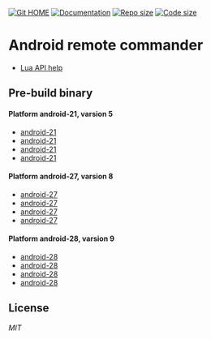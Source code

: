 [![Git HOME](https://img.shields.io/badge/Home-Git-brightgreen.svg?style=flat)](https://github.com/clclon/Android-Remote-Viewer)
[![Documentation](https://img.shields.io/badge/Documentation-DOC-brightgreen.svg?style=flat)](https://clclon.github.io/Android-Remote-Viewer)
[![Repo size](https://img.shields.io/github/repo-size/clclon/Android-Remote-Viewer.svg?style=flat)](https://github.com/clclon/Android-Remote-Viewer)
[![Code size](https://img.shields.io/github/languages/code-size/clclon/Android-Remote-Viewer.svg?style=flat)](https://github.com/clclon/Android-Remote-Viewer)

# Android remote commander

 - [Lua API help](AREMOTE.chm)

## Pre-build binary

#### Platform android-21, varsion 5

 - [android-21](dist/android-21/armeabi-v7a/aremote)
 - [android-21](dist/android-21/arm64-v8a/aremote)
 - [android-21](dist/android-21/x86_64/aremote)
 - [android-21](dist/android-21/x86/aremote)

#### Platform android-27, varsion 8

 - [android-27](dist/android-27/armeabi-v7a/aremote)
 - [android-27](dist/android-27/arm64-v8a/aremote)
 - [android-27](dist/android-27/x86_64/aremote)
 - [android-27](dist/android-27/x86/aremote)

#### Platform android-28, varsion 9

 - [android-28](dist/android-28/armeabi-v7a/aremote)
 - [android-28](dist/android-28/arm64-v8a/aremote)
 - [android-28](dist/android-28/x86_64/aremote)
 - [android-28](dist/android-28/x86/aremote)


## License

 _MIT_


